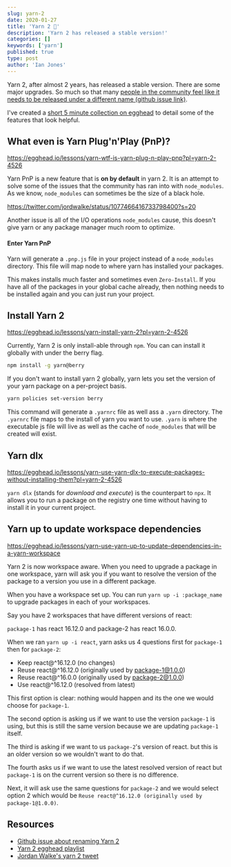 ```yaml
---
slug: yarn-2
date: 2020-01-27
title: 'Yarn 2 🧶'
description: 'Yarn 2 has released a stable version!'
categories: []
keywords: ['yarn']
published: true
type: post
author: 'Ian Jones'
---
```


Yarn 2, after almost 2 years, has released a stable version. There are some major upgrades. So much so that many [people in the community feel like it needs to be released under a different name (github issue link)](https://github.com/yarnpkg/berry/issues/766).

I've created a [short 5 minute collection on egghead](https://egghead.io/playlists/yarn-2-4526?af=ay44db) to detail some of the features that look helpful.

## What even is Yarn Plug'n'Play (PnP)?

https://egghead.io/lessons/yarn-wtf-is-yarn-plug-n-play-pnp?pl=yarn-2-4526

Yarn PnP is a new feature that is **on by default** in yarn 2. It is an attempt to solve some of the issues that the community has ran into with `node_modules`. As we know, `node_modules` can sometimes be the size of a black hole.

https://twitter.com/jordwalke/status/1077466416733798400?s=20

Another issue is all of the I/O operations `node_modules` cause, this doesn't give yarn or any package manager much room to optimize.

#### Enter Yarn PnP

Yarn will generate a `.pnp.js` file in your project instead of a `node_modules` directory. This file will map node to where yarn has installed your packages.

This makes installs much faster and sometimes even `Zero-Install`. If you have all of the packages in your global cache already, then nothing needs to be installed again and you can just run your project.

## Install Yarn 2

https://egghead.io/lessons/yarn-install-yarn-2?pl=yarn-2-4526

Currently, Yarn 2 is only install-able through `npm`. You can can install it globally with under the berry flag.

```bash
npm install -g yarn@berry
```

If you don't want to install yarn 2 globally, yarn lets you set the version of your yarn package on a per-project basis.

```bash
yarn policies set-version berry
```

This command will generate a `.yarnrc` file as well ass a `.yarn` directory. The `.yarnrc` file maps to the install of yarn you want to use. `.yarn` is where the executable js file will live as well as the cache of `node_modules` that will be created will exist.

## Yarn dlx

https://egghead.io/lessons/yarn-use-yarn-dlx-to-execute-packages-without-installing-them?pl=yarn-2-4526

`yarn dlx` (stands for _download and execute_) is the counterpart to `npx`. It allows you to run a package on the registry one time without having to install it in your current project.

## Yarn up to update workspace dependencies

https://egghead.io/lessons/yarn-use-yarn-up-to-update-dependencies-in-a-yarn-workspace

Yarn 2 is now workspace aware. When you need to upgrade a package in one workspace, yarn will ask you if you want to resolve the version of the package to a version you use in a different package.

When you have a workspace set up. You can run `yarn up -i :package_name` to upgrade packages in each of your workspaces.

Say you have 2 workspaces that have different versions of react:

`package-1` has react 16.12.0 and package-2 has react 16.0.0.

When we ran `yarn up -i react`, yarn asks us 4 questions first for `package-1` then for `package-2`:

- Keep react@^16.12.0 (no changes)
- Reuse react@^16.12.0 (originally used by package-1@1.0.0)
- Reuse react@^16.0.0 (originally used by package-2@1.0.0)
- Use react@^16.12.0 (resolved from latest)

This first option is clear: nothing would happen and its the one we would choose for `package-1`.

The second option is asking us if we want to use the version `package-1` is using, but this is still the same version because we are updating `package-1` itself.

The third is asking if we want to us `package-2`'s version of react. but this is an older version so we wouldn't want to do that.

The fourth asks us if we want to use the latest resolved version of react but `package-1` is on the current version so there is no difference.

Next, it will ask use the same questions for `package-2` and we would select option 2 which would be `Reuse react@^16.12.0 (originally used by package-1@1.0.0)`.

## Resources

- [Github issue about renaming Yarn 2](https://github.com/yarnpkg/berry/issues/766)
- [Yarn 2 egghead playlist](https://egghead.io/playlists/yarn-2-4526?af=ay44db)
- [Jordan Walke's yarn 2 tweet](https://twitter.com/jordwalke/status/1077466416733798400?s=20)
